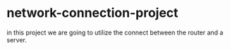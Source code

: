# network-connection-project
in this project we are going to utilize the connect between the router and a server.
